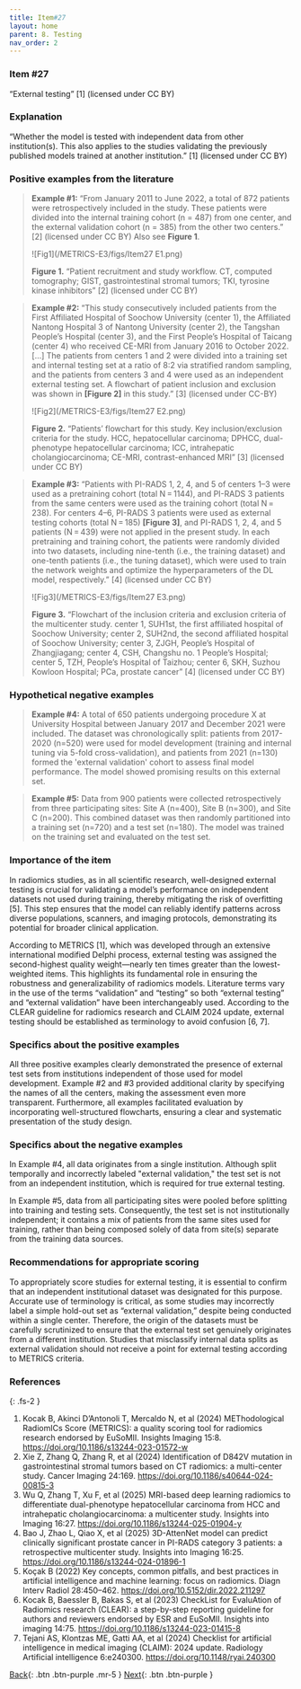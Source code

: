 ```yaml
---
title: Item#27
layout: home
parent: 8. Testing
nav_order: 2
---
```


### Item #27
“External testing” [1]  (licensed under CC BY)

### Explanation
“Whether the model is tested with independent data from other institution(s). This also applies to the studies validating the previously published models trained at another institution.” [1]  (licensed under CC BY)

### Positive examples from the literature 
> **Example #1:** “From January 2011 to June 2022, a total of 872 patients were retrospectively included in the study. These patients were divided into the internal training cohort (n = 487) from one center, and the external validation cohort (n = 385) from the other two centers.” [2] (licensed under CC BY)
> Also see **Figure 1**.
>
>![Fig1](/METRICS-E3/figs/Item27 E1.png)
> 
> **Figure 1.** “Patient recruitment and study workflow. CT, computed tomography; GIST, gastrointestinal stromal tumors; TKI, tyrosine kinase inhibitors” [2] (licensed under CC BY)

> **Example #2:** “This study consecutively included patients from the First Affiliated Hospital of Soochow University (center 1), the Affiliated Nantong Hospital 3 of Nantong University (center 2), the Tangshan People’s Hospital (center 3), and the First People’s Hospital of Taicang (center 4) who received CE-MRI from January 2016 to October 2022. […] The patients from centers 1 and 2 were divided into a training set and internal testing set at a ratio of 8:2 via stratified random sampling, and the patients from centers 3 and 4 were used as an independent external testing set. A flowchart of patient inclusion and exclusion was shown in **[Figure 2]** in this study.” [3] (licensed under CC-BY)
>
>![Fig2](/METRICS-E3/figs/Item27 E2.png)
>
> **Figure 2.** “Patients’ flowchart for this study. Key inclusion/exclusion criteria for the study. HCC, hepatocellular carcinoma; DPHCC, dual-phenotype hepatocellular carcinoma; ICC, intrahepatic cholangiocarcinoma; CE-MRI, contrast-enhanced MRI” [3] (licensed under CC BY)

> **Example #3:** “Patients with PI-RADS 1, 2, 4, and 5 of centers 1–3 were used as a pretraining cohort (total N = 1144), and PI-RADS 3 patients from the same centers were used as the training cohort (total N = 238). For centers 4–6, PI-RADS 3 patients were used as external testing cohorts (total N = 185) **[Figure 3]**, and PI-RADS 1, 2, 4, and 5 patients (N = 439) were not applied in the present study. In each pretraining and training cohort, the patients were randomly divided into two datasets, including nine-tenth (i.e., the training dataset) and one-tenth patients (i.e., the tuning dataset), which were used to train the network weights and optimize the hyperparameters of the DL model, respectively.” [4] (licensed under CC BY)
>
>![Fig3](/METRICS-E3/figs/Item27 E3.png)
> 
> **Figure 3.** “Flowchart of the inclusion criteria and exclusion criteria of the multicenter study. center 1, SUH1st, the first affiliated hospital of Soochow University; center 2, SUH2nd, the second affiliated hospital of Soochow University; center 3, ZJGH, People’s Hospital of Zhangjiagang; center 4, CSH, Changshu no. 1 People’s Hospital; center 5, TZH, People’s Hospital of Taizhou; center 6, SKH, Suzhou Kowloon Hospital; PCa, prostate cancer” [4] (licensed under CC BY)

### Hypothetical negative examples
> **Example #4:** A total of 650 patients undergoing procedure X at University Hospital between January 2017 and December 2021 were included. The dataset was chronologically split: patients from 2017-2020 (n=520) were used for model development (training and internal tuning via 5-fold cross-validation), and patients from 2021 (n=130) formed the 'external validation' cohort to assess final model performance. The model showed promising results on this external set.

> **Example #5:** Data from 900 patients were collected retrospectively from three participating sites: Site A (n=400), Site B (n=300), and Site C (n=200). This combined dataset was then randomly partitioned into a training set (n=720) and a test set (n=180). The model was trained on the training set and evaluated on the test set.

### Importance of the item
In radiomics studies, as in all scientific research, well-designed external testing is crucial for validating a model’s performance on independent datasets not used during training, thereby mitigating the risk of overfitting [5]. This step ensures that the model can reliably identify patterns across diverse populations, scanners, and imaging protocols, demonstrating its potential for broader clinical application.

According to METRICS [1], which was developed through an extensive international modified Delphi process, external testing was assigned the second-highest quality weight—nearly ten times greater than the lowest-weighted items. This highlights its fundamental role in ensuring the robustness and generalizability of radiomics models.
Literature terms vary in the use of the terms “validation” and “testing” so both “external testing” and “external validation” have been interchangeably used. According to the CLEAR guideline for radiomics research and CLAIM 2024 update, external testing should be established as terminology to avoid confusion [6, 7].

### Specifics about the positive examples
All three positive examples clearly demonstrated the presence of external test sets from institutions independent of those used for model development. Example #2 and #3 provided additional clarity by specifying the names of all the centers, making the assessment even more transparent. Furthermore, all examples facilitated evaluation by incorporating well-structured flowcharts, ensuring a clear and systematic presentation of the study design.

### Specifics about the negative examples
In Example #4, all data originates from a single institution. Although split temporally and incorrectly labeled "external validation," the test set is not from an independent institution, which is required for true external testing.

In Example #5, data from all participating sites were pooled before splitting into training and testing sets. Consequently, the test set is not institutionally independent; it contains a mix of patients from the same sites used for training, rather than being composed solely of data from site(s) separate from the training data sources.
### Recommendations for appropriate scoring
To appropriately score studies for external testing, it is essential to confirm that an independent institutional dataset was designated for this purpose. Accurate use of terminology is critical, as some studies may incorrectly label a simple hold-out set as “external validation,” despite being conducted within a single center. Therefore, the origin of the datasets must be carefully scrutinized to ensure that the external test set genuinely originates from a different institution. Studies that misclassify internal data splits as external validation should not receive a point for external testing according to METRICS criteria.

### References
{: .fs-2 }

1. 	Kocak B, Akinci D’Antonoli T, Mercaldo N, et al (2024) METhodological RadiomICs Score (METRICS): a quality scoring tool for radiomics research endorsed by EuSoMII. Insights Imaging 15:8. https://doi.org/10.1186/s13244-023-01572-w
2. 	Xie Z, Zhang Q, Zhang R, et al (2024) Identification of D842V mutation in gastrointestinal stromal tumors based on CT radiomics: a multi-center study. Cancer Imaging 24:169. https://doi.org/10.1186/s40644-024-00815-3
3. 	Wu Q, Zhang T, Xu F, et al (2025) MRI-based deep learning radiomics to differentiate dual-phenotype hepatocellular carcinoma from HCC and intrahepatic cholangiocarcinoma: a multicenter study. Insights into Imaging 16:27. https://doi.org/10.1186/s13244-025-01904-y
4. 	Bao J, Zhao L, Qiao X, et al (2025) 3D-AttenNet model can predict clinically significant prostate cancer in PI-RADS category 3 patients: a retrospective multicenter study. Insights into Imaging 16:25. https://doi.org/10.1186/s13244-024-01896-1
5. 	Koçak B (2022) Key concepts, common pitfalls, and best practices in artificial intelligence and machine learning: focus on radiomics. Diagn Interv Radiol 28:450–462. https://doi.org/10.5152/dir.2022.211297
6. 	Kocak B, Baessler B, Bakas S, et al (2023) CheckList for EvaluAtion of Radiomics research (CLEAR): a step-by-step reporting guideline for authors and reviewers endorsed by ESR and EuSoMII. Insights into imaging 14:75. https://doi.org/10.1186/s13244-023-01415-8
7. 	Tejani AS, Klontzas ME, Gatti AA, et al (2024) Checklist for artificial intelligence in medical imaging (CLAIM): 2024 update. Radiology Artificial intelligence 6:e240300. https://doi.org/10.1148/ryai.240300

[Back](https://radiomic.github.io/METRICS-E3/docs/Testing%20(Item%2026-27)/Item%2026.html){: .btn .btn-purple  .mr-5  }
[Next](https://radiomic.github.io/METRICS-E3/docs/Open%20Science%20(Item%2028-30)/Item%2028.html){: .btn .btn-purple   }